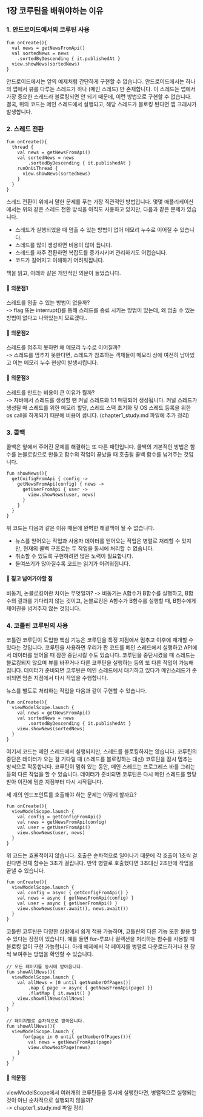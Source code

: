 ## 1장 코루틴을 배워야하는 이유

### 1. 안드로이드에서의 코루틴 사용

```
fun onCreate(){
  val news = getNewsFromApi()
  val sortedNews = news
    .sortedByDescending { it.publishedAt }
  view.showNews(sortedNews)
}
```

안드로이드에서는 앞의 예제처럼 간단하게 구현할 수 없습니다. 안드로이드에서는 하나의 앱에서 뷰를 다루는 스레드가 하나 (메인 스레드) 만 존재합니다. 이 스레드는 앱에서 가장 중요한 스레드라 블로킹되면 안 되기 때문에, 이런 방법으로 구현할 수 없습니다.
결국, 위의 코드는 메인 스레드에서 실행되고, 해당 스레드가 블로킹 된다면 앱 크래시가 발생합니다.

### 2. 스레드 전환
```
fun onCreate(){
  thread {
    val news = getNewsFromApi()
    val sortedNews = news
        .sortedByDescending { it.publishedAt }
    runOnUiThread {
      view.showNews(sortedNews)
    }
  }
}
```

스레드 전환이 위에서 말한 문제를 푸는 가장 직관적인 방법입니다. 
몇몇 애플리케이션에서는 위와 같은 스레드 전환 방식을 아직도 사용하고 있지만, 다음과 같은 문제가 있습니다.
- 스레드가 실행되었을 때 멈출 수 있는 방법이 없어 메모리 누수로 이어질 수 있습니다.
- 스레드를 많이 생성하면 비용이 많이 듭니다.
- 스레드를 자주 전환하면 복잡도를 증가시키며 관리하기도 어렵습니다.
- 코드가 길어지고 이해하기 어려워집니다.

책을 읽고, 아래와 같은 개인적인 의문이 들었습니다.

#### 🧐 의문점1 
스레드를 멈출 수 있는 방법이 없을까? </br>
-> flag 또는 interrupt()를 통해 스레드를 종료 시키는 방법이 있는데, 왜 멈출 수 있는 방법이 없다고 나와있는지 모르겠다.. 

#### 🧐 의문점2 
스레드를 멈추지 못하면 왜 메모리 누수로 이어질까? </br>
-> 스레드를 멈추지 못한다면, 스레드가 참조하는 객체들이 메모리 상에 여전히 남아있고 이는 메모리 누수 현상이 발생시킵니다.

#### 🧐 의문점3 
스레드를 만드는 비용이 큰 이유가 뭘까? </br>
-> 자바에서 스레드를 생성할 땐 커널 스레드와 1:1 매핑되어 생성됩니다. 커널 스레드가 생성될 때 스레드를 위한 메모리 할당, 스레드 스택 초기화 및 OS 스레드 등록을 위한 os call을 하게되기 때문에 비용이 큽니다. (chapter1_study.md 파일에 추가 정리)

### 3. 콜백

콜백은 앞에서 주어진 문제를 해결하는 또 다른 패턴입니다. 콜백의 기본적인 방법은 함수를 논블로킹으로 만들고 함수의 작업이 끝났을 때 호출될 콜백 함수를 넘겨주는 것입니다.
```
fun showNews(){
  getCoifigFromApi { config ->
    getNewsFromApi(config) { news ->
      getUserFromApi { user ->
        view.showNews(user, news)
      }
    }    
  }
}
```

위 코드는 다음과 같은 이유 때문에 완벽한 해결책이 될 수 없습니다.
- 뉴스를 얻어오는 작업과 사용자 데이터를 얻어오는 작업은 병렬로 처리할 수 있지만, 현재의 콜백 구조로는 두 작업을 동시에 처리할 수 없습니다.
- 취소할 수 있도록 구현하려면 많은 노력이 필요합니다.
- 들여쓰기가 많아질수록 코드는 읽기가 어려워집니다.

#### 🧐 짚고 넘어가야할 점 
비동기, 논블로킹이란 차이는 무엇일까? 
-> 비동기는 A함수가 B함수를 실행하고, B함수의 결과를 기다리지 않는 것이고, 논블로킹은 A함수가 B함수를 실행할 때, B함수에게 제어권을 넘겨주지 않는 것입니다.

### 4. 코틀린 코루틴의 사용
코틀린 코루틴이 도입한 핵심 기능은 코루틴을 특정 지점에서 멈추고 이후에 재개할 수 있다는 것입니다. 
코루틴을 사용하면 우리가 짠 코드를 메인 스레드에서 실행하고 API에서 데이터를 얻어올 때 잠깐 중단시킬 수도 있습니다. 
코루틴을 중단시켰을 때 스레드는 블로킹되지 않으며 뷰를 바꾸거나 다른 코루틴을 실행하는 등의 또 다른 작업이 가능해집니다.
데이터가 준비되면 코루틴은 메인 스레드에서 대기하고 있다가 메인스레드가 준비되면 멈춘 지점에서 다시 작업을 수행합니다.

뉴스를 별도로 처리하는 작업을 다음과 같이 구현할 수 있습니다.

```
fun onCreate(){
  viewModelScope.launch {
    val news = getNewsFromApi()
    val sortedNews = news
        .sortedByDescending { it.publishedAt }
    view.showNews(sortedNews)
  }
}
```
여기서 코드는 메인 스레드에서 실행되지만, 스레드를 블로킹하지는 않습니다. 코루틴의 중단은 데이터가 오는 걸 기다릴 때 (스레드를 블로킹하는 대신) 
코루틴을 잠시 멈추는 방식으로 작동합니다. 코루틴이 멈춰 있는 동안, 메인 스레드는 프로그레스 바를 그리는 등의 다른 작업을 할 수 있습니다. 
데이터가 준비되면 코루틴은 다시 메인 스레드를 할당받아 이전에 멈춘 지점부터 다시 시작됩니다.

세 개의 엔드포인트를 호출해야 하는 문제는 어떻게 할까요?

```
fun onCreate(){
  viewModelScope.launch {
    val config = getConfigFromApi()
    val news = getNewsFromApi(config)
    val user = getUserFromApi()
    view.showNews(user, news)
  }
}
```

위 코드는 효율적이지 않습니다. 호출은 순차적으로 일어나기 때문에 각 호출이 1초씩 걸린다면 전체 함수는 3초가 걸립니다.
만약 병렬로 호출했다면 3초대신 2초만에 작업을 끝낼 수 있습니다. 

```
fun onCreate(){
  viewModelScope.launch {
    val config = async { getConfigFromApi() }
    val news = async { getNewsFromApi(config) } 
    val user = async { getUserFromApi() }
    view.showNews(user.await(), news.await())
  }
}
```

코틀린 코루틴은 다양한 상황에서 쉽게 적용 가능하며, 코틀린의 다른 기능 또한 활용 할 수 있다는 장점이 있습니다.
예를 들면 for-루프나 컬렉션을 처리하는 함수를 사용할 때 블로킹 없이 구현 가능합니다. 아래 예제에서 각 페이지를 병렬로 다운로드하거나 한 장씩 보여주는 방법을 확인할 수 있습니다.

```
// 모든 페이지를 동시에 받아옵니다.
fun showAllNews(){
  viewModelScope.launch {
    val allNews = (0 until getNumberOfPages())
        .map { page -> async { getNewsFromApi(page) }}
        .flatMap { it.await() }
    view.showAllNews(allNews)
  }
}
```

```
// 페이지별로 순차적으로 받아옵니다.
fun showAllNews(){
  viewModelScope.launch {
      for(page in 0 until getNumberOfPages()){
        val news = getNewsFromApi(page)
        view.showNextPage(news)
    }
  }
}
```

#### 🧐 의문점 
viewModelScope에서 여러개의 코루틴들을 동시에 실행한다면, 병렬적으로 실행되는 것이 아닌 순차적으로 실행되지 않을까? </br>
-> chapter1_study.md 파일 정리





